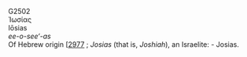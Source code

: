 <body>
  <p>G2502<br>  Ἰωσίας  <br> Iōsias  <br><i>ee-o-see‘-as </i><br>Of Hebrew origin [<a href="h2977.htm">2977</a> ; <i>Josias</i> (that is, <i>Joshiah</i>), an Israelite: - Josias.<br></p>
 </body>